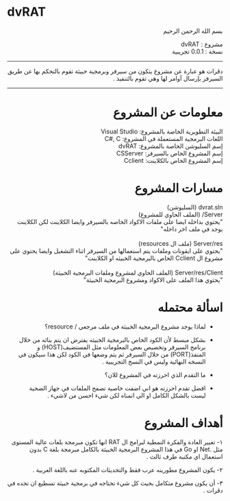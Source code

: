 # dvRAT
<div dir="rtl">


بسم الله الرحمن الرحيم

مشروع : dvRAT<br/>
نسخة : 0.0.1 تجريبية

----------------------------------------------------------------------------------------------------------------------------------------------------------------

دڤرات هو عبارة عن مشروع يتكون من سيرفر وبرمجية خبيثة تقوم بالتحكم بها عن طريق السيرفر بإرسال أوامر لها وهي تقوم بالتنفيذ .

----------------------------------------------------------------------------------------------------------------------------------------------------------------

# معلومات عن المشروع

البيئة التطويرية الخاصة بالمشروع: Visual Studio
<br/>
اللغات البرمجية المستعملة في المشروع: C#, C
<br/>
إسم السليوشن الخاصة بالمشروع: dvRAT
<br/>
إسم المشروع الخاص بالسيرفر: CSServer
<br/>
إسم المشروع الخاص بالكلاينت: Cclient
<br/>


# مسارات المشروع

dvrat.sln (السليوشن)
<br/>
Server/ (الملف الحاوي للمشروع)
<br/>
"يحتوي بداخله ايضا على ملفات الاكواد الخاصه بالسيرفر وايضا الكلاينت لكن الكلاينت يوجد في ملف اخر داخله"
<br/>
<br/>
Server/res (ملف ال resources)
<br/>
"يحتوي على ايقونات وملفات يتم استعمالها من السيرفر اثناء التشغيل وايضا يحتوي على مشروع ال Cclient الخاص بالبرمجية الخبيثه او الكلاينت"
<br/>
<br/>
Server/res/Client (الملف الحاوي لمشروع وملفات البرمجية الخبيثة)
<br/>
"يحتوي هذا الملف على الاكواد ومشروع البرمجية الخبيثة"<br/>

# اسألة محتمله

- لماذا يوجد مشروع البرمجية الخبيثة في ملف مرجعي / resource؟

- بشكل مبسط لأن الكود الخاص بالبرمجية الخبيثه يفترض ان يتم بنائه من خلال برنامج السيرفر وتخصيص بعض المعلومات مثل المستضيف(HOST) و المنفذ(PORT) من خلال السيرفر ثم يتم وضعها في الكود لكن هذا سيكون في النسخه النهائية وليس في النسخ التجريبية .

- ما التقدم الذي احرزته في المشروع للان؟

- افضل تقدم احرزته هو اني اضفت خاصية تصفح الملفات في جهاز الضحية ليست بالشكل الكامل او الي اتمناه لكن شيء احسن من لاشيء .

# أهداف المشروع

١- تغيير العادة والفكرة النمطية لبرامج ال RAT انها تكون مبرمجة بلغات عالية المستوى مثل .Net او Go في هذا المشروع البرمجية الخبيثة بالكامل مبرمجة بلغة C بدون استعمال اي مكتبة طرف ثالث .

٢- يكون المشروع مطورينه عرب فقط والتحديثات المكتوبه عنه باللغة العربية .

٣- أن يكون مشروع متكامل بحيث كل شيء تحتاجه في برمجية خبيثة تسطيع ان تجده في دڤرات .
</div>
